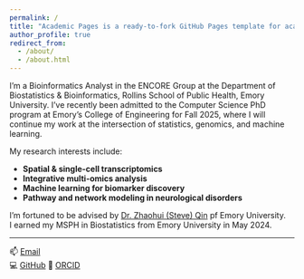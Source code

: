 ```yaml
---
permalink: /
title: "Academic Pages is a ready-to-fork GitHub Pages template for academic personal websites"
author_profile: true
redirect_from: 
  - /about/
  - /about.html
---
```


I’m a Bioinformatics Analyst in the ENCORE Group at the Department of Biostatistics & Bioinformatics, Rollins School of Public Health, Emory University. I’ve recently been admitted to the Computer Science PhD program at Emory’s College of Engineering for Fall 2025, where I will continue my work at the intersection of statistics, genomics, and machine learning.

My research interests include:
- **Spatial & single-cell transcriptomics**  
- **Integrative multi-omics analysis**  
- **Machine learning for biomarker discovery**  
- **Pathway and network modeling in neurological disorders**

I’m fortuned to be advised by [Dr. Zhaohui (Steve) Qin](https://sph.emory.edu/faculty/profile/index.php?FID=zhaohui%20%20steve%20-qin-8697) pf Emory University.  
I earned my MSPH in Biostatistics from Emory University in May 2024.


---

📫 [Email](mailto:ximing.ran@emory.edu)  
💻 [GitHub](https://github.com/ranxm2) 
🔬 [ORCID](https://orcid.org/0009-0004-5414-1885)